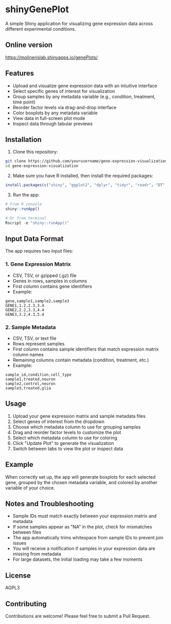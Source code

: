 # shinyGenePlot
A simple Shiny application for visualizing gene expression data across different experimental conditions.

## Online version
https://molinerislab.shinyapps.io/genePlots/

## Features

- Upload and visualize gene expression data with an intuitive interface
- Select specific genes of interest for visualization
- Group samples by any metadata variable (e.g., condition, treatment, time point)
- Reorder factor levels via drag-and-drop interface
- Color boxplots by any metadata variable
- View data in full-screen plot mode
- Inspect data through tabular previews

## Installation

1. Clone this repository:
```bash
git clone https://github.com/yourusername/gene-expression-visualization.git
cd gene-expression-visualization
```

2. Make sure you have R installed, then install the required packages:
```r
install.packages(c("shiny", "ggplot2", "dplyr", "tidyr", "readr", "DT", "sortable"))
```

3. Run the app:
```r
# From R console
shiny::runApp()

# Or from terminal
Rscript -e "shiny::runApp()"
```

## Input Data Format

The app requires two input files:

### 1. Gene Expression Matrix
- CSV, TSV, or gzipped (.gz) file
- Genes in rows, samples in columns
- First column contains gene identifiers
- Example:

```
gene,sample1,sample2,sample3
GENE1,1.2,2.3,3.4
GENE2,2.2,3.3,4.4
GENE3,3.2,4.3,5.4
```

### 2. Sample Metadata
- CSV, TSV, or text file
- Rows represent samples
- First column contains sample identifiers that match expression matrix column names
- Remaining columns contain metadata (condition, treatment, etc.)
- Example:

```
sample_id,condition,cell_type
sample1,treated,neuron
sample2,control,neuron
sample3,treated,glia
```

## Usage

1. Upload your gene expression matrix and sample metadata files
2. Select genes of interest from the dropdown
3. Choose which metadata column to use for grouping samples
4. Drag and reorder factor levels to customize the plot
5. Select which metadata column to use for coloring
6. Click "Update Plot" to generate the visualization
7. Switch between tabs to view the plot or inspect data

## Example

When correctly set up, the app will generate boxplots for each selected gene, grouped by the chosen metadata variable, and colored by another variable of your choice.

## Notes and Troubleshooting

- Sample IDs must match exactly between your expression matrix and metadata
- If some samples appear as "NA" in the plot, check for mismatches between files
- The app automatically trims whitespace from sample IDs to prevent join issues
- You will receive a notification if samples in your expression data are missing from metadata
- For large datasets, the initial loading may take a few moments

## License

AGPL3

## Contributing

Contributions are welcome! Please feel free to submit a Pull Request.
